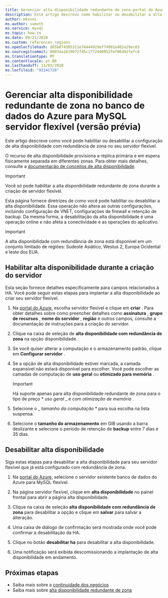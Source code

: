 ```yaml
---
title: Gerenciar alta disponibilidade redundante de zona-portal do Azure-banco de dados do Azure para servidor flexível MySQL
description: Este artigo descreve como habilitar ou desabilitar a alta disponibilidade redundante de zona no banco de dados do Azure para o servidor flexível do MySQL por meio do portal do Azure.
author: mksuni
ms.author: sumuth
ms.service: mysql
ms.topic: how-to
ms.date: 09/21/2020
ms.custom: references_regions
ms.openlocfilehash: d65b074385311e74444929ef74901e402e29ec03
ms.sourcegitcommit: 80034a1819072f45c1772940953fef06d92fefc8
ms.translationtype: MT
ms.contentlocale: pt-BR
ms.lasthandoff: 11/03/2020
ms.locfileid: "93241728"
---
```

# <a name="manage-zone-redundant-high-availability-in-azure-database-for-mysql-flexible-server-preview"></a>Gerenciar alta disponibilidade redundante de zona no banco de dados do Azure para MySQL servidor flexível (versão prévia)

Este artigo descreve como você pode habilitar ou desabilitar a configuração de alta disponibilidade com redundância de zona no seu servidor flexível.

O recurso de alta disponibilidade provisiona a réplica primária e em espera fisicamente separada em diferentes zonas. Para obter mais detalhes, consulte a [documentação de conceitos de alta disponibilidade](./concepts/../concepts-high-availability.md). 

> [!IMPORTANT]
> Você só pode habilitar a alta disponibilidade redundante de zona durante a criação de servidor flexível.

Esta página fornece diretrizes de como você pode habilitar ou desabilitar a alta disponibilidade. Essa operação não altera as outras configurações, incluindo configuração de VNET, configurações de firewall e retenção de backup. Da mesma forma, a desabilitação da alta disponibilidade é uma operação online e não afeta a conectividade e as operações do aplicativo.

> [!IMPORTANT]
> A alta disponibilidade com redundância de zona está disponível em um conjunto limitado de regiões: Sudeste Asiático, Westus 2, Europa Ocidental e leste dos EUA.  

## <a name="enable-high-availability-during-server-creation"></a>Habilitar alta disponibilidade durante a criação do servidor

Esta seção fornece detalhes especificamente para campos relacionados à HA. Você pode seguir estas etapas para implantar a alta disponibilidade ao criar seu servidor flexível.

1.  Na [portal do Azure](https://portal.azure.com/), escolha servidor flexível e clique em **criar** .  Para obter detalhes sobre como preencher detalhes como **assinatura** , **grupo de recursos** , **nome do servidor** , **região** e outros campos, consulte a documentação de instruções para a criação do servidor.

2.  Clique na caixa de seleção de **alta disponibilidade com redundância de zona** na opção disponibilidade.

3.  Se você quiser alterar a computação e o armazenamento padrão, clique em  **Configurar servidor** .

4.  Se a opção de alta disponibilidade estiver marcada, a camada expansível não estará disponível para escolher. Você pode escolher as camadas de computação de **uso geral** ou **otimizado para memória** .

    > [!IMPORTANT]
    > Há suporte apenas para alta disponibilidade redundante de zona para o tipo de preço * *_uso geral_* _ e com _*_otimização de memória_*_ .

5.  Selecione o _ *tamanho da computação* * para sua escolha na lista suspensa.

6.  Selecione o **tamanho do armazenamento** em GIB usando a barra deslizante e selecione o período de retenção de **backup** entre 7 dias e 35 dias.   

## <a name="disable-high-availability"></a>Desabilitar alta disponibilidade

Siga estas etapas para desabilitar a alta disponibilidade para seu servidor flexível que já está configurado com redundância de zona.

1.  Na [portal do Azure](https://portal.azure.com/), selecione o servidor existente banco de dados do Azure para MySQL flexível.

2.  Na página servidor flexível, clique em **alta disponibilidade** no painel frontal para abrir a página alta disponibilidade.

3.  Clique na caixa de seleção **alta disponibilidade com redundância de zona** para desabilitar a opção e clique em **salvar** para salvar a alteração.

4.  Uma caixa de diálogo de confirmação será mostrada onde você pode confirmar a desabilitação da HA.

5.  Clique no botão **desabilitar ha** para desabilitar a alta disponibilidade.

6.  Uma notificação será exibida descomissionando a implantação de alta disponibilidade em andamento.

## <a name="next-steps"></a>Próximas etapas

-   Saiba mais sobre a [continuidade dos negócios](./concepts-business-continuity.md)
-   Saiba mais sobre [alta disponibilidade redundante de zona](./concepts-high-availability.md)

